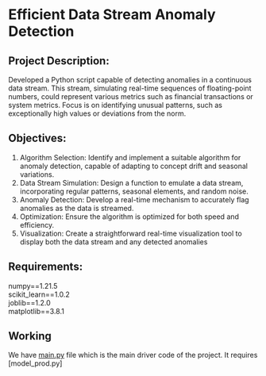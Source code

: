 # Efficient Data Stream Anomaly Detection

## Project Description:
Developed a Python script capable of detecting anomalies in a continuous data stream. This stream, simulating real-time sequences of floating-point numbers, could represent various metrics such as financial transactions or system metrics. Focus is on identifying unusual patterns, such as exceptionally high values or deviations from the norm.

## Objectives:
1. Algorithm Selection: Identify and implement a suitable algorithm for anomaly detection, capable of adapting to concept drift and seasonal variations.
2. Data Stream Simulation: Design a function to emulate a data stream, incorporating regular patterns, seasonal elements, and random noise.
3. Anomaly Detection: Develop a real-time mechanism to accurately flag anomalies as the data is streamed.
4. Optimization: Ensure the algorithm is optimized for both speed and efficiency.
5. Visualization: Create a straightforward real-time visualization tool to display both the data stream and any detected anomalies

## Requirements:
numpy==1.21.5<br>
scikit_learn==1.0.2<br>
joblib==1.2.0<br>
matplotlib==3.8.1

## Working
We have [main.py](https://github.com/ParagGawai/Efficient_Data_Stream_Anomaly_Detection/blob/main/main.py) file which is the main driver code of the project. It requires [model_prod.py]
